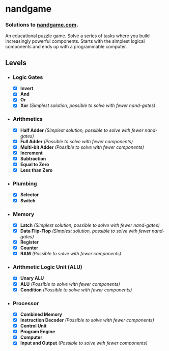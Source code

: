 # nandgame
### Solutions to [nandgame.com](http://nandgame.com/).

An educational puzzle game. Solve a series of tasks where you build increasingly powerful components. Starts with the simplest logical components and ends up with a programmable computer.

## Levels
- ### Logic Gates
  - [x] **Invert**
  - [x] **And**
  - [x] **Or**
  - [x] **Xor** *(Simplest solution, possible to solve with fewer nand-gates)*
- ### Arithmetics
  - [x] **Half Adder** *(Simplest solution, possible to solve with fewer nand-gates)*
  - [x] **Full Adder** *(Possible to solve with fewer components)*
  - [x] **Multi-bit Adder** *(Possible to solve with fewer components)*
  - [x] **Increment**
  - [x] **Subtraction**
  - [x] **Equal to Zero**
  - [x] **Less than Zero**
- ### Plumbing
  - [x] **Selector**
  - [x] **Switch**
- ### Memory
  - [x] **Latch** *(Simplest solution, possible to solve with fewer nand-gates)*
  - [x] **Data Flip-Flop** *(Simplest solution, possible to solve with fewer nand-gates)*
  - [x] **Register**
  - [x] **Counter**
  - [x] **RAM** *(Possible to solve with fewer components)*
- ### Arithmetic Logic Unit (ALU)
  - [x] **Unary ALU**
  - [x] **ALU** *(Possible to solve with fewer components)*
  - [x] **Condition** *(Possible to solve with fewer components)*
- ### Processor
  - [x] **Combined Memory**
  - [x] **Instruction Decoder** *(Possible to solve with fewer components)*
  - [x] **Control Unit**
  - [x] **Program Engine**
  - [x] **Computer**
  - [x] **Input and Output** *(Possible to solve with fewer components)*

